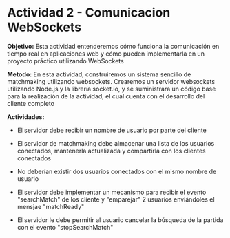 # Actividad 2 - Comunicacion WebSockets

**Objetivo:**
Esta actividad entenderemos cómo funciona la comunicación en tiempo real en aplicaciones web y cómo pueden implementarla en un proyecto práctico utilizando WebSockets 

**Metodo:**
En esta actividad, construiremos un sistema sencillo de matchmaking utilizando websockets.  Crearemos un servidor websockets utilizando Node.js y la librería socket.io, y se suministrara un código base para la realización de la actividad, el cual cuenta con el desarrollo del cliente completo

**Actividades:**


- El servidor debe recibir un nombre de usuario por parte del cliente
* El servidor de matchmaking debe almacenar una lista de los usuarios conectados, mantenerla actualizada y compartirla con los clientes conectados
+ No deberían existir dos usuarios conectados con el mismo nombre de usuario
- El servidor debe implementar un mecanismo para recibir el evento "searchMatch" de los cliente y "emparejar" 2 usuarios enviándoles el mensjae "matchReady"
* El servidor le debe permitir al usuario cancelar la búsqueda de la partida con el evento "stopSearchMatch"
